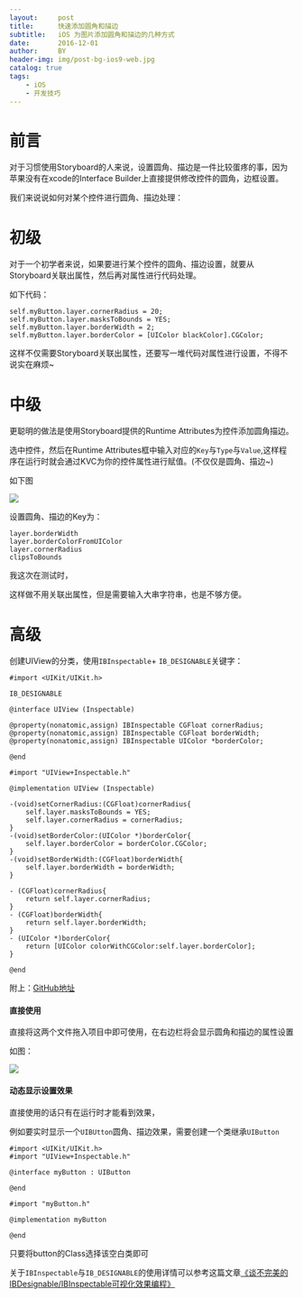 ```yaml
---
layout:     post
title:      快速添加圆角和描边
subtitle:   iOS 为图片添加圆角和描边的几种方式
date:       2016-12-01
author:     BY
header-img: img/post-bg-ios9-web.jpg
catalog: true
tags:
    - iOS
    - 开发技巧
---
```


# 前言

对于习惯使用Storyboard的人来说，设置圆角、描边是一件比较蛋疼的事，因为苹果没有在xcode的Interface Builder上直接提供修改控件的圆角，边框设置。

我们来说说如何对某个控件进行圆角、描边处理：
# 初级
对于一个初学者来说，如果要进行某个控件的圆角、描边设置，就要从Storyboard关联出属性，然后再对属性进行代码处理。

如下代码：

```
self.myButton.layer.cornerRadius = 20;
self.myButton.layer.masksToBounds = YES;
self.myButton.layer.borderWidth = 2;
self.myButton.layer.borderColor = [UIColor blackColor].CGColor;
```
这样不仅需要Storyboard关联出属性，还要写一堆代码对属性进行设置，不得不说实在麻烦~

# 中级
更聪明的做法是使用Storyboard提供的Runtime Attributes为控件添加圆角描边。

选中控件，然后在Runtime Attributes框中输入对应的`Key`与`Type`与`Value`,这样程序在运行时就会通过KVC为你的控件属性进行赋值。(不仅仅是圆角、描边~)

如下图

![](http://ww4.sinaimg.cn/large/7853084cgw1fabg89aeqkj207b08j74y.jpg)

设置圆角、描边的Key为：

```
layer.borderWidth
layer.borderColorFromUIColor
layer.cornerRadius
clipsToBounds
```
我这次在测试时，

这样做不用关联出属性，但是需要输入大串字符串，也是不够方便。

# 高级

创建UIView的分类，使用`IBInspectable`+ `IB_DESIGNABLE`关键字：

```
#import <UIKit/UIKit.h>

IB_DESIGNABLE

@interface UIView (Inspectable)

@property(nonatomic,assign) IBInspectable CGFloat cornerRadius;
@property(nonatomic,assign) IBInspectable CGFloat borderWidth;
@property(nonatomic,assign) IBInspectable UIColor *borderColor;

@end
```

```
#import "UIView+Inspectable.h"

@implementation UIView (Inspectable)

-(void)setCornerRadius:(CGFloat)cornerRadius{
    self.layer.masksToBounds = YES;
    self.layer.cornerRadius = cornerRadius;
}
-(void)setBorderColor:(UIColor *)borderColor{
    self.layer.borderColor = borderColor.CGColor;
}
-(void)setBorderWidth:(CGFloat)borderWidth{
    self.layer.borderWidth = borderWidth;
}

- (CGFloat)cornerRadius{
    return self.layer.cornerRadius;
}
- (CGFloat)borderWidth{
    return self.layer.borderWidth;
}
- (UIColor *)borderColor{
    return [UIColor colorWithCGColor:self.layer.borderColor];
}

@end
```

附上：[GitHub地址](https://github.com/qiubaiying/CircularAndStroke.git)


#### 直接使用

直接将这两个文件拖入项目中即可使用，在右边栏将会显示圆角和描边的属性设置

如图：

![](http://ww4.sinaimg.cn/large/7853084cgw1facfqugjtbj20mp07v401.jpg)

#### 动态显示设置效果

直接使用的话只有在运行时才能看到效果，

例如要实时显示一个`UIBUtton`圆角、描边效果，需要创建一个类继承`UIButton`

```
#import <UIKit/UIKit.h>
#import "UIView+Inspectable.h"

@interface myButton : UIButton

@end
```

```
#import "myButton.h"

@implementation myButton

@end
```

只要将button的Class选择该空白类即可

关于`IBInspectable`与`IB_DESIGNABLE`的使用详情可以参考这篇文章[《谈不完美的IBDesignable/IBInspectable可视化效果编程》](http://www.jianshu.com/p/a90e44ba1f2b)